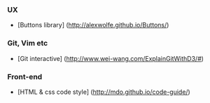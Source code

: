 ### UX

* [Buttons library] (http://alexwolfe.github.io/Buttons/)

### Git, Vim etc

* [Git interactive] (http://www.wei-wang.com/ExplainGitWithD3/#)

### Front-end

* [HTML & css code style] (http://mdo.github.io/code-guide/)
